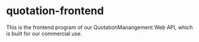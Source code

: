 # quotation-frontend

This is the frontend program of our QuotationManangement
Web API, which is built for our commercial use.
